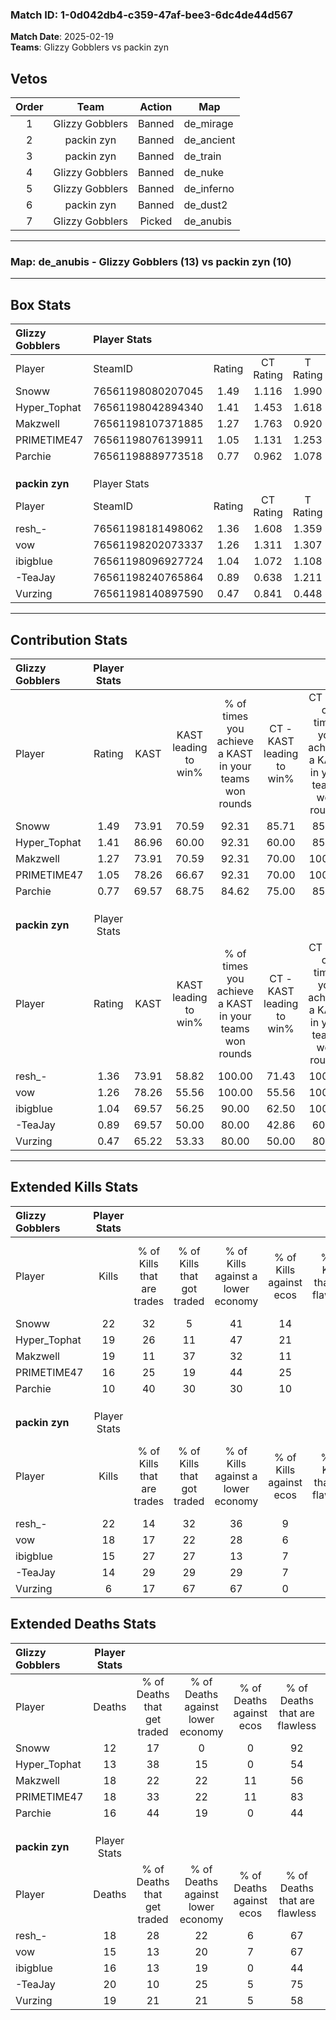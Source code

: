 ### Match ID: 1-0d042db4-c359-47af-bee3-6dc4de44d567  
**Match Date**: 2025-02-19  
**Teams**: Glizzy Gobblers vs packin zyn  

## Vetos  

| Order | Team | Action | Map |
| :---: | :--: | :----: | --- |
| 1 | Glizzy Gobblers | Banned | de_mirage |
| 2 | packin zyn | Banned | de_ancient |
| 3 | packin zyn | Banned | de_train |
| 4 | Glizzy Gobblers | Banned | de_nuke |
| 5 | Glizzy Gobblers | Banned | de_inferno |
| 6 | packin zyn | Banned | de_dust2 |
| 7 | Glizzy Gobblers | Picked | de_anubis |

---  

### **Map**: de_anubis - Glizzy Gobblers (13) vs packin zyn (10)  
---  

## Box Stats  

| **Glizzy Gobblers** | Player Stats      |        |           |          |       |       |       |         |        |      |     |
| :- | :- | :-: | :-: | :-: | :-: | :-: | :-: | :-: | :-: | :-: | :-: |
| Player              | SteamID           | Rating | CT Rating | T Rating | KAST  |  ADR  | Kills | Assists | Deaths | K/D  | HS% |
| Snoww               | 76561198080207045 |  1.49  |   1.116   |  1.990   | 73.91 | 93.5  |  22   |    9    |   12   | 1.83 | 13  |
| Hyper_Tophat        | 76561198042894340 |  1.41  |   1.453   |  1.618   | 86.96 | 86.0  |  19   |    5    |   13   | 1.46 | 47  |
| Makzwell            | 76561198107371885 |  1.27  |   1.763   |  0.920   | 73.91 | 104.6 |  19   |    8    |   18   | 1.06 | 57  |
| PRIMETIME47         | 76561198076139911 |  1.05  |   1.131   |  1.253   | 78.26 | 67.6  |  16   |    4    |   18   | 0.89 | 37  |
| Parchie             | 76561198889773518 |  0.77  |   0.962   |  1.078   | 69.57 | 56.6  |  10   |    4    |   16   | 0.63 | 10  |
|                     |                   |        |           |          |       |       |       |         |        |      |     |
|                     |                   |        |           |          |       |       |       |         |        |      |     |
|                     |                   |        |           |          |       |       |       |         |        |      |     |
| **packin zyn**      | Player Stats      |        |           |          |       |       |       |         |        |      |     |
| Player              | SteamID           | Rating | CT Rating | T Rating | KAST  |  ADR  | Kills | Assists | Deaths | K/D  | HS% |
| resh_-              | 76561198181498062 |  1.36  |   1.608   |  1.359   | 73.91 | 101.5 |  22   |    6    |   18   | 1.22 | 63  |
| vow                 | 76561198202073337 |  1.26  |   1.311   |  1.307   | 78.26 | 83.0  |  18   |    8    |   15   | 1.20 | 50  |
| ibigblue            | 76561198096927724 |  1.04  |   1.072   |  1.108   | 69.57 | 78.4  |  15   |    7    |   16   | 0.94 | 66  |
| -TeaJay             | 76561198240765864 |  0.89  |   0.638   |  1.211   | 69.57 | 72.4  |  14   |    6    |   20   | 0.70 | 50  |
| Vurzing             | 76561198140897590 |  0.47  |   0.841   |  0.448   | 65.22 | 38.0  |   6   |    5    |   19   | 0.32 | 33  |
---  

## Contribution Stats  

| **Glizzy Gobblers** | Player Stats |       |                      |                                                        |                           |                                                             |                          |                                                            |
| :- | :-: | :-: | :-: | :-: | :-: | :-: | :-: | :-: |
| Player              |    Rating    | KAST  | KAST leading to win% | % of times you achieve a KAST in your teams won rounds | CT - KAST leading to win% | CT - % of times you achieve a KAST in your teams won rounds | T - KAST leading to win% | T - % of times you achieve a KAST in your teams won rounds |
| Snoww               |     1.49     | 73.91 |        70.59         |                         92.31                          |           85.71           |                            85.71                            |          60.00           |                           100.00                           |
| Hyper_Tophat        |     1.41     | 86.96 |        60.00         |                         92.31                          |           60.00           |                            85.71                            |          60.00           |                           100.00                           |
| Makzwell            |     1.27     | 73.91 |        70.59         |                         92.31                          |           70.00           |                           100.00                            |          71.43           |                           83.33                            |
| PRIMETIME47         |     1.05     | 78.26 |        66.67         |                         92.31                          |           70.00           |                           100.00                            |          62.50           |                           83.33                            |
| Parchie             |     0.77     | 69.57 |        68.75         |                         84.62                          |           75.00           |                            85.71                            |          62.50           |                           83.33                            |
|                     |              |       |                      |                                                        |                           |                                                             |                          |                                                            |
|                     |              |       |                      |                                                        |                           |                                                             |                          |                                                            |
|                     |              |       |                      |                                                        |                           |                                                             |                          |                                                            |
| **packin zyn**      | Player Stats |       |                      |                                                        |                           |                                                             |                          |                                                            |
| Player              |    Rating    | KAST  | KAST leading to win% | % of times you achieve a KAST in your teams won rounds | CT - KAST leading to win% | CT - % of times you achieve a KAST in your teams won rounds | T - KAST leading to win% | T - % of times you achieve a KAST in your teams won rounds |
| resh_-              |     1.36     | 73.91 |        58.82         |                         100.00                         |           71.43           |                           100.00                            |          50.00           |                           100.00                           |
| vow                 |     1.26     | 78.26 |        55.56         |                         100.00                         |           55.56           |                           100.00                            |          55.56           |                           100.00                           |
| ibigblue            |     1.04     | 69.57 |        56.25         |                         90.00                          |           62.50           |                           100.00                            |          50.00           |                           80.00                            |
| -TeaJay             |     0.89     | 69.57 |        50.00         |                         80.00                          |           42.86           |                            60.00                            |          55.56           |                           100.00                           |
| Vurzing             |     0.47     | 65.22 |        53.33         |                         80.00                          |           50.00           |                            80.00                            |          57.14           |                           80.00                            |
---  

## Extended Kills Stats  

| **Glizzy Gobblers** | Player Stats |                            |                            |                                    |                         |                              |                                 |                                       |                    |           |
| :- | :-: | :-: | :-: | :-: | :-: | :-: | :-: | :-: | :-: | :-: |
| Player              |    Kills     | % of Kills that are trades | % of Kills that got traded | % of Kills against a lower economy | % of Kills against ecos | % of Kills that are flawless | % of Kills that are close duels | % of Kills that are assisted by flash | Pistol Round Kills | AWP Kills |
| Snoww               |      22      |             32             |             5              |                 41                 |           14            |              68              |                5                |                   0                   |         2          |    12     |
| Hyper_Tophat        |      19      |             26             |             11             |                 47                 |           21            |              68              |                5                |                   5                   |         1          |     0     |
| Makzwell            |      19      |             11             |             37             |                 32                 |           11            |              68              |                0                |                   0                   |         4          |     1     |
| PRIMETIME47         |      16      |             25             |             19             |                 44                 |           25            |              50              |                6                |                   0                   |         2          |     0     |
| Parchie             |      10      |             40             |             30             |                 30                 |           10            |              70              |               10                |                  10                   |         0          |     0     |
|                     |              |                            |                            |                                    |                         |                              |                                 |                                       |                    |           |
|                     |              |                            |                            |                                    |                         |                              |                                 |                                       |                    |           |
|                     |              |                            |                            |                                    |                         |                              |                                 |                                       |                    |           |
| **packin zyn**      | Player Stats |                            |                            |                                    |                         |                              |                                 |                                       |                    |           |
| Player              |    Kills     | % of Kills that are trades | % of Kills that got traded | % of Kills against a lower economy | % of Kills against ecos | % of Kills that are flawless | % of Kills that are close duels | % of Kills that are assisted by flash | Pistol Round Kills | AWP Kills |
| resh_-              |      22      |             14             |             32             |                 36                 |            9            |              59              |                5                |                   5                   |         3          |     0     |
| vow                 |      18      |             17             |             22             |                 28                 |            6            |              72              |                0                |                   6                   |         5          |     8     |
| ibigblue            |      15      |             27             |             27             |                 13                 |            7            |              73              |                0                |                  13                   |         1          |     0     |
| -TeaJay             |      14      |             29             |             29             |                 29                 |            7            |              57              |                7                |                   0                   |         0          |     0     |
| Vurzing             |      6       |             17             |             67             |                 67                 |            0            |              67              |               17                |                   0                   |         0          |     0     |
## Extended Deaths Stats  

| **Glizzy Gobblers** | Player Stats |                             |                                   |                          |                               |                            |                           |               |
| :- | :-: | :-: | :-: | :-: | :-: | :-: | :-: | :-: |
| Player              |    Deaths    | % of Deaths that get traded | % of Deaths against lower economy | % of Deaths against ecos | % of Deaths that are flawless | % of Deaths that are close | % of Deaths while blinded | Deaths to AWP |
| Snoww               |      12      |             17              |                 0                 |            0             |              92               |             0              |             8             |       1       |
| Hyper_Tophat        |      13      |             38              |                15                 |            0             |              54               |             8              |             0             |       0       |
| Makzwell            |      18      |             22              |                22                 |            11            |              56               |             6              |             0             |       3       |
| PRIMETIME47         |      18      |             33              |                22                 |            11            |              83               |             0              |             6             |       3       |
| Parchie             |      16      |             44              |                19                 |            0             |              44               |             6              |            13             |       1       |
|                     |              |                             |                                   |                          |                               |                            |                           |               |
|                     |              |                             |                                   |                          |                               |                            |                           |               |
|                     |              |                             |                                   |                          |                               |                            |                           |               |
| **packin zyn**      | Player Stats |                             |                                   |                          |                               |                            |                           |               |
| Player              |    Deaths    | % of Deaths that get traded | % of Deaths against lower economy | % of Deaths against ecos | % of Deaths that are flawless | % of Deaths that are close | % of Deaths while blinded | Deaths to AWP |
| resh_-              |      18      |             28              |                22                 |            6             |              67               |             6              |             0             |       2       |
| vow                 |      15      |             13              |                20                 |            7             |              67               |             0              |             7             |       1       |
| ibigblue            |      16      |             13              |                19                 |            0             |              44               |             6              |             6             |       1       |
| -TeaJay             |      20      |             10              |                25                 |            5             |              75               |             0              |             0             |       5       |
| Vurzing             |      19      |             21              |                21                 |            5             |              58               |             11             |             0             |       4       |
